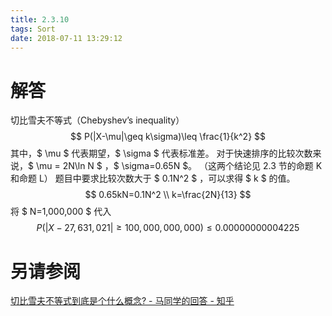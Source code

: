 ```yaml
---
title: 2.3.10
tags: Sort
date: 2018-07-11 13:29:12
---
```


# 解答

切比雪夫不等式（Chebyshev’s inequality）
$$
P(|X-\mu|\geq k\sigma)\leq \frac{1}{k^2}
$$
其中，$ \mu $ 代表期望，$ \sigma $ 代表标准差。
对于快速排序的比较次数来说，$ \mu = 2N\ln N $ ，$ \sigma=0.65N $。
（这两个结论见 2.3 节的命题 K 和命题 L）
题目中要求比较次数大于 $ 0.1N^2 $ ，可以求得 $ k $ 的值。
$$
0.65kN=0.1N^2 \\
k=\frac{2N}{13}
$$
将 $ N=1,000,000 $ 代入
$$
P(|X-27,631,021|\geq 100,000,000,000)\leq 0.00000000004225
$$

# 另请参阅

[切比雪夫不等式到底是个什么概念? - 马同学的回答 - 知乎](https://www.zhihu.com/question/27821324/answer/248693398)
